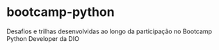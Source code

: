 # bootcamp-python
Desafios e trilhas desenvolvidas ao longo da participação no Bootcamp Python Developer da DIO
